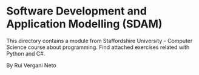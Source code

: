 # Software Development and Application Modelling (SDAM)

This directory contains a module from Staffordshire University - Computer Science course about programming. 
Find attached exercises related with Python and C#.

By Rui Vergani Neto
